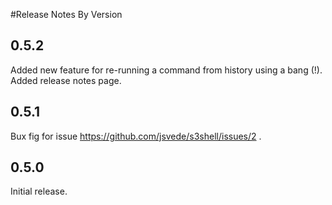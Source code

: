 #Release Notes By Version

## 0.5.2
Added new feature for re-running a command from history using a bang (!).
Added release notes page.

## 0.5.1
Bux fig for issue https://github.com/jsvede/s3shell/issues/2 .

## 0.5.0
Initial release.